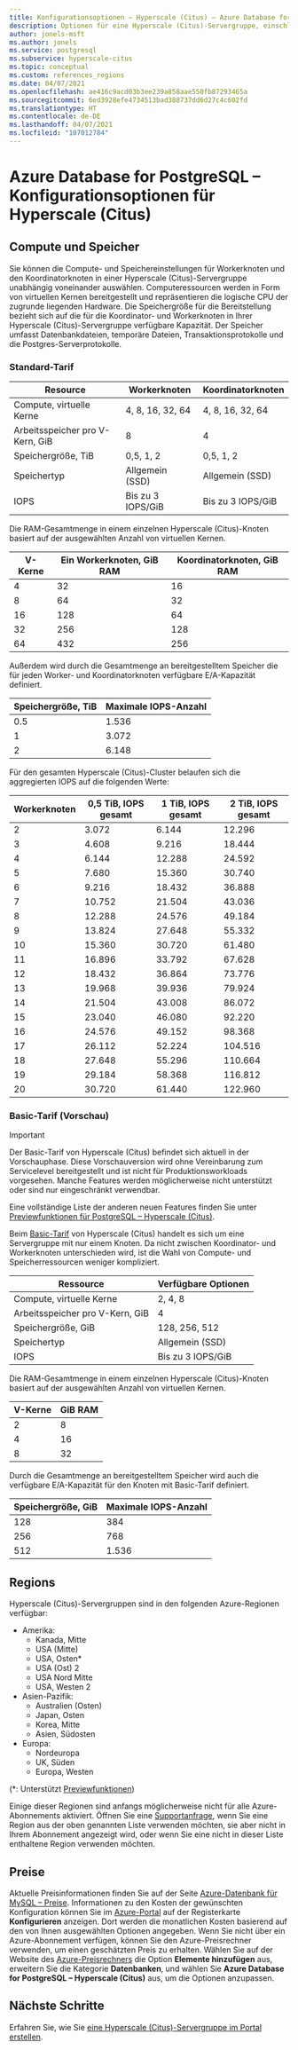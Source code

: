 ```yaml
---
title: Konfigurationsoptionen – Hyperscale (Citus) – Azure Database for PostgreSQL
description: Optionen für eine Hyperscale (Citus)-Servergruppe, einschließlich der Compute- und Speicheroptionen für Knoten und Regionen.
author: jonels-msft
ms.author: jonels
ms.service: postgresql
ms.subservice: hyperscale-citus
ms.topic: conceptual
ms.custom: references_regions
ms.date: 04/07/2021
ms.openlocfilehash: ae416c9acd03b3ee239a858aae550fb87293465a
ms.sourcegitcommit: 6ed3928efe4734513bad388737dd6d27c4c602fd
ms.translationtype: HT
ms.contentlocale: de-DE
ms.lasthandoff: 04/07/2021
ms.locfileid: "107012784"
---
```

# <a name="azure-database-for-postgresql--hyperscale-citus-configuration-options"></a>Azure Database for PostgreSQL – Konfigurationsoptionen für Hyperscale (Citus)

## <a name="compute-and-storage"></a>Compute und Speicher
 
Sie können die Compute- und Speichereinstellungen für Workerknoten und den Koordinatorknoten in einer Hyperscale (Citus)-Servergruppe unabhängig voneinander auswählen.  Computeressourcen werden in Form von virtuellen Kernen bereitgestellt und repräsentieren die logische CPU der zugrunde liegenden Hardware. Die Speichergröße für die Bereitstellung bezieht sich auf die für die Koordinator- und Workerknoten in Ihrer Hyperscale (Citus)-Servergruppe verfügbare Kapazität. Der Speicher umfasst Datenbankdateien, temporäre Dateien, Transaktionsprotokolle und die Postgres-Serverprotokolle.

### <a name="standard-tier"></a>Standard-Tarif
 
| Resource              | Workerknoten           | Koordinatorknoten      |
|-----------------------|-----------------------|-----------------------|
| Compute, virtuelle Kerne       | 4, 8, 16, 32, 64      | 4, 8, 16, 32, 64      |
| Arbeitsspeicher pro V-Kern, GiB | 8                     | 4                     |
| Speichergröße, TiB     | 0,5, 1, 2             | 0,5, 1, 2             |
| Speichertyp          | Allgemein (SSD) | Allgemein (SSD) |
| IOPS                  | Bis zu 3 IOPS/GiB      | Bis zu 3 IOPS/GiB      |

Die RAM-Gesamtmenge in einem einzelnen Hyperscale (Citus)-Knoten basiert auf der ausgewählten Anzahl von virtuellen Kernen.

| V-Kerne | Ein Workerknoten, GiB RAM | Koordinatorknoten, GiB RAM |
|--------|--------------------------|---------------------------|
| 4      | 32                       | 16                        |
| 8      | 64                       | 32                        |
| 16     | 128                      | 64                        |
| 32     | 256                      | 128                       |
| 64     | 432                      | 256                       |

Außerdem wird durch die Gesamtmenge an bereitgestelltem Speicher die für jeden Worker- und Koordinatorknoten verfügbare E/A-Kapazität definiert.

| Speichergröße, TiB | Maximale IOPS-Anzahl |
|-------------------|--------------|
| 0.5               | 1\.536        |
| 1                 | 3\.072        |
| 2                 | 6\.148        |

Für den gesamten Hyperscale (Citus)-Cluster belaufen sich die aggregierten IOPS auf die folgenden Werte:

| Workerknoten | 0,5 TiB, IOPS gesamt | 1 TiB, IOPS gesamt | 2 TiB, IOPS gesamt |
|--------------|---------------------|-------------------|-------------------|
| 2            | 3\.072               | 6\.144             | 12.296            |
| 3            | 4\.608               | 9\.216             | 18.444            |
| 4            | 6\.144               | 12.288            | 24.592            |
| 5            | 7\.680               | 15.360            | 30.740            |
| 6            | 9\.216               | 18.432            | 36.888            |
| 7            | 10.752              | 21.504            | 43.036            |
| 8            | 12.288              | 24.576            | 49.184            |
| 9            | 13.824              | 27.648            | 55.332            |
| 10           | 15.360              | 30.720            | 61.480            |
| 11           | 16.896              | 33.792            | 67.628            |
| 12           | 18.432              | 36.864            | 73.776            |
| 13           | 19.968              | 39.936            | 79.924            |
| 14           | 21.504              | 43.008            | 86.072            |
| 15           | 23.040              | 46.080            | 92.220            |
| 16           | 24.576              | 49.152            | 98.368            |
| 17           | 26.112              | 52.224            | 104.516           |
| 18           | 27.648              | 55.296            | 110.664           |
| 19           | 29.184              | 58.368            | 116.812           |
| 20           | 30.720              | 61.440            | 122.960           |

### <a name="basic-tier-preview"></a>Basic-Tarif (Vorschau)

> [!IMPORTANT]
> Der Basic-Tarif von Hyperscale (Citus) befindet sich aktuell in der Vorschauphase.  Diese Vorschauversion wird ohne Vereinbarung zum Servicelevel bereitgestellt und ist nicht für Produktionsworkloads vorgesehen. Manche Features werden möglicherweise nicht unterstützt oder sind nur eingeschränkt verwendbar.
>
> Eine vollständige Liste der anderen neuen Features finden Sie unter [Previewfunktionen für PostgreSQL – Hyperscale (Citus)](hyperscale-preview-features.md).

Beim [Basic-Tarif](concepts-hyperscale-tiers.md) von Hyperscale (Citus) handelt es sich um eine Servergruppe mit nur einem Knoten.  Da nicht zwischen Koordinator- und Workerknoten unterschieden wird, ist die Wahl von Compute- und Speicherressourcen weniger kompliziert.

| Ressource              | Verfügbare Optionen     |
|-----------------------|-----------------------|
| Compute, virtuelle Kerne       | 2, 4, 8               |
| Arbeitsspeicher pro V-Kern, GiB | 4                     |
| Speichergröße, GiB     | 128, 256, 512         |
| Speichertyp          | Allgemein (SSD) |
| IOPS                  | Bis zu 3 IOPS/GiB      |

Die RAM-Gesamtmenge in einem einzelnen Hyperscale (Citus)-Knoten basiert auf der ausgewählten Anzahl von virtuellen Kernen.

| V-Kerne | GiB RAM |
|--------|---------|
| 2      | 8       |
| 4      | 16      |
| 8      | 32      |

Durch die Gesamtmenge an bereitgestelltem Speicher wird auch die verfügbare E/A-Kapazität für den Knoten mit Basic-Tarif definiert.

| Speichergröße, GiB | Maximale IOPS-Anzahl |
|-------------------|--------------|
| 128               | 384          |
| 256               | 768          |
| 512               | 1\.536        |

## <a name="regions"></a>Regions
Hyperscale (Citus)-Servergruppen sind in den folgenden Azure-Regionen verfügbar:

* Amerika:
    * Kanada, Mitte
    * USA (Mitte)
    * USA, Osten*
    * USA (Ost) 2
    * USA Nord Mitte
    * USA, Westen 2
* Asien-Pazifik:
    * Australien (Osten)
    * Japan, Osten
    * Korea, Mitte
    * Asien, Südosten
* Europa:
    * Nordeuropa
    * UK, Süden
    * Europa, Westen

(\*: Unterstützt [Previewfunktionen](hyperscale-preview-features.md))

Einige dieser Regionen sind anfangs möglicherweise nicht für alle Azure-Abonnements aktiviert. Öffnen Sie eine [Supportanfrage](https://portal.azure.com/#blade/Microsoft_Azure_Support/HelpAndSupportBlade/newsupportrequest), wenn Sie eine Region aus der oben genannten Liste verwenden möchten, sie aber nicht in Ihrem Abonnement angezeigt wird, oder wenn Sie eine nicht in dieser Liste enthaltene Region verwenden möchten.

## <a name="pricing"></a>Preise
Aktuelle Preisinformationen finden Sie auf der Seite [Azure-Datenbank für MySQL – Preise](https://azure.microsoft.com/pricing/details/postgresql/).
Informationen zu den Kosten der gewünschten Konfiguration können Sie im [Azure-Portal](https://portal.azure.com/#create/Microsoft.PostgreSQLServer) auf der Registerkarte **Konfigurieren** anzeigen. Dort werden die monatlichen Kosten basierend auf den von Ihnen ausgewählten Optionen angegeben. Wenn Sie nicht über ein Azure-Abonnement verfügen, können Sie den Azure-Preisrechner verwenden, um einen geschätzten Preis zu erhalten. Wählen Sie auf der Website des [Azure-Preisrechners](https://azure.microsoft.com/pricing/calculator/) die Option **Elemente hinzufügen** aus, erweitern Sie die Kategorie **Datenbanken**, und wählen Sie **Azure Database for PostgreSQL – Hyperscale (Citus)** aus, um die Optionen anzupassen.
 
## <a name="next-steps"></a>Nächste Schritte
Erfahren Sie, wie Sie [eine Hyperscale (Citus)-Servergruppe im Portal erstellen](quickstart-create-hyperscale-portal.md).
